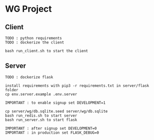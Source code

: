 # WG Project

## Client

    TODO : python requirements
    TODO : dockerize the client

    bash run_client.sh to start the client

## Server

    TODO : dockerize flask

    install requirements with pip3 -r requirements.txt in server/flask folder
    cp env.server.example .env.server

    IMPORTANT : to enable signup set DEVELOPMENT=1

    cp server/wg/db.sqlite.seed server/wg/db.sqlite
    bash run_redis.sh to start server
    bash run_server.sh to start flask

    IMPORTANT : after signup set DEVELOPMENT=0
    IMPORTANT : in production set FLASK_DEBUG=0
    
    


